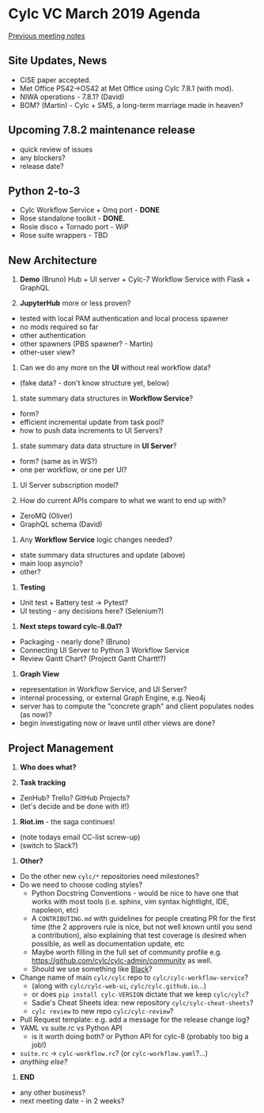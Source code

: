 # Cylc VC March 2019 Agenda

[Previous meeting notes](vc-feb-2019-summary.md)

## Site Updates, News

- CiSE paper accepted.
- Met Office PS42->OS42 at Met Office using Cylc 7.8.1 (with mod).
- NIWA operations - 7.8.1? (David)
- BOM? (Martin) - Cylc + SMS, a long-term marriage made in heaven?

## Upcoming 7.8.2 maintenance release

- quick review of issues
- any blockers?
- release date?

## Python 2-to-3

- Cylc Workflow Service + 0mq port  - **DONE**
- Rose standalone toolkit - **DONE**.
- Rosie disco + Tornado port - WiP
- Rose suite wrappers - TBD

## New Architecture 

1. **Demo** (Bruno) Hub + UI server + Cylc-7 Workflow Service with Flask +
  GraphQL

1. **JupyterHub** more or less proven?
  - tested with local PAM authentication and local process spawner
  - no mods required so far
  - other authentication
  - other spawners (PBS spawner? - Martin)
  - other-user view?

1. Can we do any more on the **UI** without real workflow data?
  - (fake data? - don't know structure yet, below)

1. state summary data structures in **Workflow Service**?
  - form? 
  - efficient incremental update from task pool?
  - how to push data increments to UI Servers?

1. state summary data data structure in **UI Server**?
  - form? (same as in WS?)
  - one per workflow, or one per UI?

1. UI Server subscription model?

1. How do current APIs compare to what we want to end up with?
  - ZeroMQ (Oliver)
  - GraphQL schema (David)

1. Any **Workflow Service** logic changes needed?
  - state summary data structures and update (above)
  - main loop asyncio?
  - other?

1. **Testing**
  - Unit test + Battery test -> Pytest?
  - UI testing - any decisions here? (Selenium?)

1. **Next steps toward cylc-8.0a1?**
  - Packaging - nearly done? (Bruno)
  - Connecting UI Server to Python 3 Workflow Service 
  - Review Gantt Chart? (Projectt Gantt Chartt!?)
 
1. **Graph View**
  - representation in Workflow Service, and UI Server?
  - internal processing, or external Graph Engine, e.g. Neo4j
  - server has to compute the "concrete graph" and client populates nodes (as now)?
  - begin investigating now or leave until other views are done?

## **Project Management**

1. **Who does what?**

1. **Task tracking**
  - ZenHub? Trello? GitHub Projects?
  - (let's decide and be done with it!)

1. **Riot.im** - the saga continues!
  - (note todays email CC-list screw-up)
  - (switch to Slack?)

1. **Other?**
  - Do the other new `cylc/*` repositories need milestones?
  - Do we need to choose coding styles?
      * Python Docstring Conventions - would be nice to have one that works with most tools (i.e. sphinx, vim syntax hightlight, IDE, napoleon, etc)
      * A `CONTRIBUTING.md` with guidelines for people creating PR for the first time (the 2 approvers rule is nice, but not well known until you send a contribution), also explaining that test coverage is desired when possible, as well as documentation update, etc
      * Maybe worth filling in the full set of community profile e.g. https://github.com/cylc/cylc-admin/community as well.
      * Should we use something like [Black](https://github.com/ambv/black)?
  - Change name of main `cylc/cylc` repo to `cylc/cylc-workflow-service`?
      - (along with `cylc/cylc-web-ui`, `cylc/cylc.github.io`...)
      - or does `pip install cylc-VERSION` dictate that we keep `cylc/cylc`?
      - Sadie's Cheat Sheets idea: new repository `cylc/cylc-cheat-sheets`?
      - `cylc review` to new repo `cylc/cylc-review`? 
  - Pull Request template: e.g. add a message for the release change log?
  - YAML vs suite.rc vs Python API
      - is it worth doing both? or Python API for cylc-8 (probably too big a job!)
  - `suite.rc` -> `cylc-workflow.rc`? (or `cylc-workflow.yaml`?...)
  - *anything else?*

1. **END**
  - any other business?
  - next meeting date - in 2 weeks?
